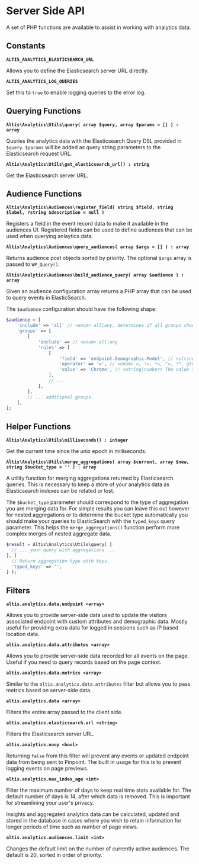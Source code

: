 # Server Side API

A set of PHP functions are available to assist in working with analytics data.

## Constants

**`ALTIS_ANALYTICS_ELASTICSEARCH_URL`**

Allows you to define the Elasticsearch server URL directly.

**`ALTIS_ANALYTICS_LOG_QUERIES`**

Set this to `true` to enable logging queries to the error log.

## Querying Functions

**`Altis\Analytics\Utils\query( array $query, array $params = [] ) : array`**

Queries the analytics data with the Elasticsearch Query DSL provided in `$query`. `$params` will be added as query string parameters to the Elasticsearch request URL.

**`Altis\Analytics\Utils\get_elasticsearch_url() : string`**

Get the Elasticsearch server URL.

## Audience Functions

**`Altis\Analytics\Audiences\register_field( string $field, string $label, ?string $description = null )`**

Registers a field in the event record data to make it available in the audiences UI. Registered fields can be used to define audiences that can be used when querying anlaytics data.

**`Altis\Analytics\Audiences\query_audiences( array $args = [] ) : array`**

Returns audience post objects sorted by priority. The optional `$args` array is passed to `WP_Query()`.

**`Altis\Analytics\Audiences\build_audience_query( array $audience ) : array`**

Given an audience configuration array returns a PHP array that can be used to query events in ElasticSearch.

The `$audience` configuration should have the following shape:

```php
$audience = [
	'include' => 'all' // <enum> all|any, determines if all groups should match.
	'groups' => [
		[
			'include' => // <enum> all|any
			'rules' => [
				[
					'field' => 'endpoint.Demographic.Model', // <string> The field to query.
					'operator' => '=', // <enum> =, !=, *=, ^=, !*, gte, lte, gt, lt
					'value' => 'Chrome', // <string|number> The value to compare against.
				],
				// ...
			],
		],
		// ... additional groups.
	],
];
```

## Helper Functions

**`Altis\Analytics\Utils\milliseconds() : integer`**

Get the current time since the unix epoch in milliseconds.

**`Altis\Analytics\Utils\merge_aggregations( array $current, array $new, string $bucket_type = '' ) : array`**

A utility function for merging aggregations returned by Elasticsearch queries. This is necessary to keep a store of your analytics data as Elasticsearch indexes can be rotated or lost.

The `$bucket_type` parameter should correspond to the type of aggregation you are merging data for. For simple results you can leave this out however for nested aggregations or to determine the bucket type automatically you should make your queries to ElasticSearch with the `typed_keys` query parameter. This helps the `merge_aggregations()` function perform more complex merges of nested aggregate data.

```php
$result = Altis\Analytics\Utils\query( [
  // ... your query with aggregations ...
], [
  // Return aggregation type with keys.
  'typed_keys' => '',
] );
```

## Filters

**`altis.analytics.data.endpoint <array>`**

Allows you to provide server-side data used to update the visitors associated endpoint with custom attributes and demographic data. Mostly useful for providing extra data for logged in sessions such as IP based location data.

**`altis.analytics.data.attributes <array>`**

Allows you to provide server-side data recorded for all events on the page. Useful if you need to query records based on the page context.

**`altis.analytics.data.metrics <array>`**

Similar to the `altis.analytics.data.attributes` filter but allows you to pass metrics based on server-side data.

**`altis.analytics.data <array>`**

Filters the entire array passed to the client side.

**`altis.analytics.elasticsearch.url <string>`**

Filters the Elasticsearch server URL.

**`altis.analytics.noop <bool>`**

Returning `false` from this filter will prevent any events or updated endpoint data from being sent to Pinpoint. The built in usage for this is to prevent logging events on page previews.

**`altis.analytics.max_index_age <int>`**

Filter the maximum number of days to keep real time stats available for. The default number of days is 14, after which data is removed. This is important for streamlining your user's privacy.

Insights and aggregated analytics data can be calculated, updated and stored in the database in cases where you wish to retain information for longer periods of time such as number of page views.

**`altis.analytics.audiences.limit <int>`**

Changes the default limit on the number of currently active audiences. The default is 20, sorted in order of priority.
